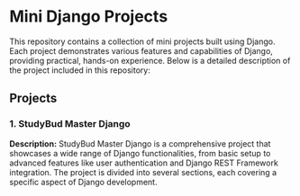# Mini Django Projects

This repository contains a collection of mini projects built using Django. Each project demonstrates various features and capabilities of Django, providing practical, hands-on experience. Below is a detailed description of the project included in this repository:

## Projects

### 1. StudyBud Master Django
**Description:** StudyBud Master Django is a comprehensive project that showcases a wide range of Django functionalities, from basic setup to advanced features like user authentication and Django REST Framework integration. The project is divided into several sections, each covering a specific aspect of Django development.